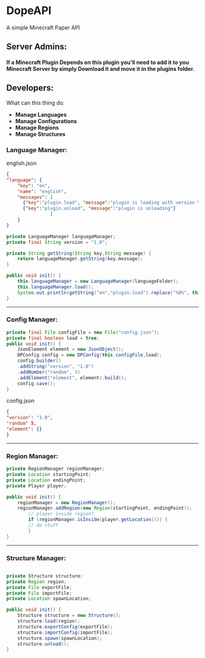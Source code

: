 # DopeAPI
A simple Minecraft Paper API

## Server Admins:
#### If a Minecraft Plugin Depends on this plugin you'll need to add it to you Minecraft Server by simply Download it and move it in the plugins folder.



## Developers:
What can this thing do:
+ **Manage Languages**
+ **Manage Configurations**
+ **Manage Regions**
+ **Manage Structures**

### Language Manager:
english.json
```json
{
"language": {
	"key": "en",
	"name": "english",
	"messages": [
      {"key":"plugin.load", "message":"plugin is loading with version %0%"},
      {"key":"plugin.unload", "message":"plugin is unloading"}
                ]
	}
}
```
```java
private LanguageManager languageManager;
private final String version = "1.0";

private String getString(String key,String message) {
    return languageManager.getString(key,message);
}

public void init() {
	this.languageManager = new LanguageManager(languageFolder);
	this.languageManager.load();
	System.out.println(getString("en","plugin.load").replace("%0%", this.version));
}
```

<hr>

### Config Manager:

```java
private final File configFile = new File("config.json");
private final boolean load = true;
public void init() {
	JsonElement element = new JsonObject();
	DPConfig config = new DPConfig(this.configFile,load);
	config.builder()
	.addString("version", "1.0")
	.addNumber("random", 5)
	.addElement("element", element).build();
	config.save();
}
```
config.json
```json
{
"version": "1.0",
"random" 5,
"element": {}
}
```

<hr>

### Region Manager:
```java
private RegionManager regionManager; 
private Location startingPoint;
private Location endingPoint;
private Player player;

public void init() {
	regionManager = new RegionManager();
    regionManager.addRegion(new Region(startingPoint, endingPoint));  
        // player inside region?
        if (regionManager.isInside(player.getLocation())) {  
        // do stuff  
        }
}
```

<hr>

### Structure Manager:
```java

private Structure structure;
private Region region;
private File exportFile;
private File importFile;
private Location spawnLocation;

public void init() {
	Structure structure = new Structure();  
	structure.load(region);  
	structure.exportConfig(exportFile);  
	structure.importConfig(importFile);  
	structure.spawn(spawnLocation);
	structure.unload();
}
```